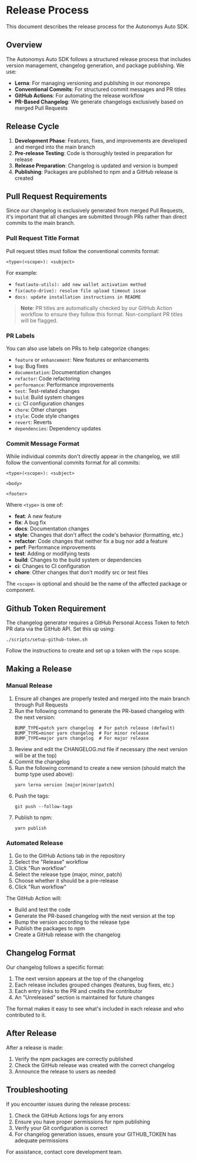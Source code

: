 # Release Process

This document describes the release process for the Autonomys Auto SDK.

## Overview

The Autonomys Auto SDK follows a structured release process that includes version management, changelog generation, and package publishing. We use:

- **Lerna**: For managing versioning and publishing in our monorepo
- **Conventional Commits**: For structured commit messages and PR titles
- **GitHub Actions**: For automating the release workflow
- **PR-Based Changelog**: We generate changelogs exclusively based on merged Pull Requests

## Release Cycle

1. **Development Phase**: Features, fixes, and improvements are developed and merged into the main branch
2. **Pre-release Testing**: Code is thoroughly tested in preparation for release
3. **Release Preparation**: Changelog is updated and version is bumped
4. **Publishing**: Packages are published to npm and a GitHub release is created

## Pull Request Requirements

Since our changelog is exclusively generated from merged Pull Requests, it's important that all changes are submitted through PRs rather than direct commits to the main branch.

### Pull Request Title Format

Pull request titles must follow the conventional commits format:

```
<type>(<scope>): <subject>
```

For example:

- `feat(auto-utils): add new wallet activation method`
- `fix(auto-drive): resolve file upload timeout issue`
- `docs: update installation instructions in README`

> **Note**: PR titles are automatically checked by our GitHub Action workflow to ensure they follow this format. Non-compliant PR titles will be flagged.

### PR Labels

You can also use labels on PRs to help categorize changes:

- `feature` or `enhancement`: New features or enhancements
- `bug`: Bug fixes
- `documentation`: Documentation changes
- `refactor`: Code refactoring
- `performance`: Performance improvements
- `test`: Test-related changes
- `build`: Build system changes
- `ci`: CI configuration changes
- `chore`: Other changes
- `style`: Code style changes
- `revert`: Reverts
- `dependencies`: Dependency updates

### Commit Message Format

While individual commits don't directly appear in the changelog, we still follow the conventional commits format for all commits:

```
<type>(<scope>): <subject>

<body>

<footer>
```

Where `<type>` is one of:

- **feat**: A new feature
- **fix**: A bug fix
- **docs**: Documentation changes
- **style**: Changes that don't affect the code's behavior (formatting, etc.)
- **refactor**: Code changes that neither fix a bug nor add a feature
- **perf**: Performance improvements
- **test**: Adding or modifying tests
- **build**: Changes to the build system or dependencies
- **ci**: Changes to CI configuration
- **chore**: Other changes that don't modify src or test files

The `<scope>` is optional and should be the name of the affected package or component.

## Github Token Requirement

The changelog generator requires a GitHub Personal Access Token to fetch PR data via the GitHub API. Set this up using:

```
./scripts/setup-github-token.sh
```

Follow the instructions to create and set up a token with the `repo` scope.

## Making a Release

### Manual Release

1. Ensure all changes are properly tested and merged into the main branch through Pull Requests
2. Run the following command to generate the PR-based changelog with the next version:
   ```
   BUMP_TYPE=patch yarn changelog  # For patch release (default)
   BUMP_TYPE=minor yarn changelog  # For minor release
   BUMP_TYPE=major yarn changelog  # For major release
   ```
3. Review and edit the CHANGELOG.md file if necessary (the next version will be at the top)
4. Commit the changelog
5. Run the following command to create a new version (should match the bump type used above):
   ```
   yarn lerna version [major|minor|patch]
   ```
6. Push the tags:
   ```
   git push --follow-tags
   ```
7. Publish to npm:
   ```
   yarn publish
   ```

### Automated Release

1. Go to the GitHub Actions tab in the repository
2. Select the "Release" workflow
3. Click "Run workflow"
4. Select the release type (major, minor, patch)
5. Choose whether it should be a pre-release
6. Click "Run workflow"

The GitHub Action will:

- Build and test the code
- Generate the PR-based changelog with the next version at the top
- Bump the version according to the release type
- Publish the packages to npm
- Create a GitHub release with the changelog

## Changelog Format

Our changelog follows a specific format:

1. The next version appears at the top of the changelog
2. Each release includes grouped changes (features, bug fixes, etc.)
3. Each entry links to the PR and credits the contributor
4. An "Unreleased" section is maintained for future changes

The format makes it easy to see what's included in each release and who contributed to it.

## After Release

After a release is made:

1. Verify the npm packages are correctly published
2. Check the GitHub release was created with the correct changelog
3. Announce the release to users as needed

## Troubleshooting

If you encounter issues during the release process:

1. Check the GitHub Actions logs for any errors
2. Ensure you have proper permissions for npm publishing
3. Verify your Git configuration is correct
4. For changelog generation issues, ensure your GITHUB_TOKEN has adequate permissions

For assistance, contact core development team.
